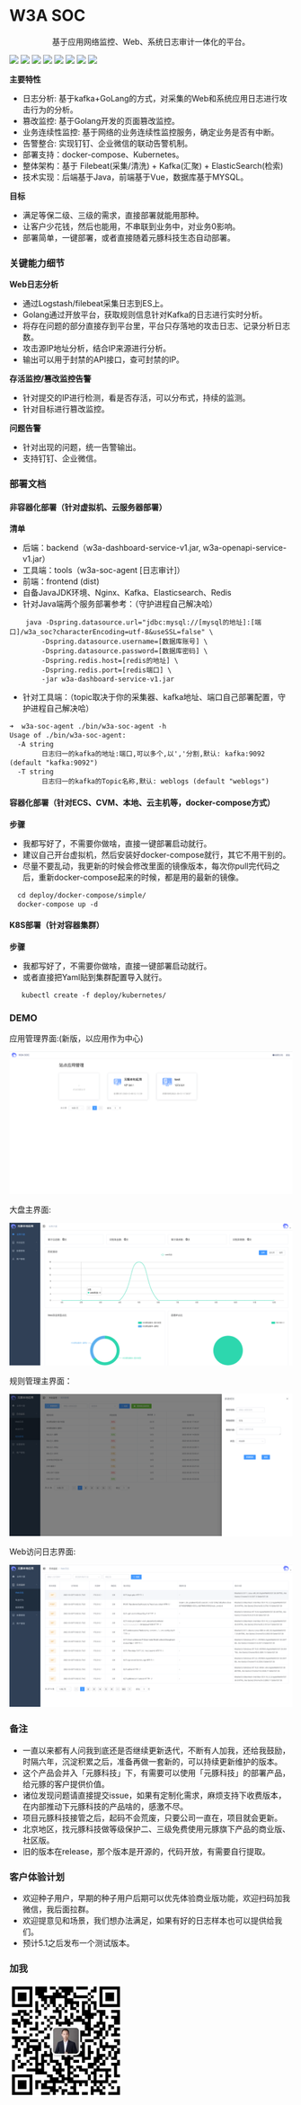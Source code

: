 

# W3A SOC

<p align="center">
基于应用网络监控、Web、系统日志审计一体化的平台。<br>
</p>

![](https://img.shields.io/badge/golang-1.17.2%20-green)
![](https://img.shields.io/badge/openjdk-15.0.5-green)
![](https://img.shields.io/badge/W3A%20SOC-v2.0-green)
![](https://img.shields.io/badge/%E7%AD%89%E7%BA%A7%E4%BF%9D%E6%8A%A4%E4%B8%89%E7%BA%A7-%E6%97%A5%E5%BF%97%E5%AE%A1%E8%AE%A1-green)
![](https://img.shields.io/badge/%E5%91%8A%E8%AD%A6%E7%9B%91%E6%8E%A7-%E9%92%89%E9%92%89-green)
![](https://img.shields.io/badge/%E5%91%8A%E8%AD%A6%E7%9B%91%E6%8E%A7-%E4%BC%81%E4%B8%9A%E5%BE%AE%E4%BF%A1-green)
![](https://img.shields.io/badge/Kubernetes-1.20.6-green)
![](https://img.shields.io/badge/%20docker--compose-1.29.2-green)


**主要特性**
- 日志分析: 基于kafka+GoLang的方式，对采集的Web和系统应用日志进行攻击行为的分析。
- 篡改监控: 基于Golang开发的页面篡改监控。 
- 业务连续性监控: 基于网络的业务连续性监控服务，确定业务是否有中断。
- 告警整合: 实现钉钉、企业微信的联动告警机制。
- 部署支持：docker-compose、Kubernetes。
- 整体架构：基于 Filebeat(采集/清洗) + Kafka(汇聚) + ElasticSearch(检索)
- 技术实现：后端基于Java，前端基于Vue，数据库基于MYSQL。

**目标**
- 满足等保二级、三级的需求，直接部署就能用那种。
- 让客户少花钱，然后也能用，不串联到业务中，对业务0影响。
- 部署简单，一键部署，或者直接随着元豚科技生态自动部署。

### 关键能力细节

**Web日志分析**
- 通过Logstash/filebeat采集日志到ES上。
- Golang通过开放平台，获取规则信息针对Kafka的日志进行实时分析。
- 将存在问题的部分直接存到平台里，平台只存落地的攻击日志、记录分析日志数。
- 攻击源IP地址分析，结合IP来源进行分析。
- 输出可以用于封禁的API接口，查可封禁的IP。

**存活监控/篡改监控告警**
- 针对提交的IP进行检测，看是否存活，可以分布式，持续的监测。
- 针对目标进行篡改监控。

**问题告警**
- 针对出现的问题，统一告警输出。
- 支持钉钉、企业微信。

### 部署文档

#### 非容器化部署（针对虚拟机、云服务器部署）

**清单**
- 后端：backend（w3a-dashboard-service-v1.jar, w3a-openapi-service-v1.jar）
- 工具端：tools（w3a-soc-agent [日志审计]）
- 前端：frontend (dist)
- 自备JavaJDK环境、Nginx、Kafka、Elasticsearch、Redis
- 针对Java端两个服务部署参考：（守护进程自己解决哈）
```shell
    java -Dspring.datasource.url="jdbc:mysql://[mysql的地址]:[端口]/w3a_soc?characterEncoding=utf-8&useSSL=false" \
        -Dspring.datasource.username=[数据库账号] \
        -Dspring.datasource.password=[数据库密码] \
        -Dspring.redis.host=[redis的地址] \
        -Dspring.redis.port=[redis端口] \
        -jar w3a-dashboard-service-v1.jar
```
- 针对工具端：（topic取决于你的采集器、kafka地址、端口自己部署配置，守护进程自己解决哈）
```shell
➜  w3a-soc-agent ./bin/w3a-soc-agent -h
Usage of ./bin/w3a-soc-agent:
  -A string
        日志归一的kafka的地址:端口,可以多个,以','分割,默认: kafka:9092 (default "kafka:9092")
  -T string
        日志归一的kafka的Topic名称,默认: weblogs (default "weblogs")
```

#### 容器化部署（针对ECS、CVM、本地、云主机等，docker-compose方式）

**步骤**
- 我都写好了，不需要你做啥，直接一键部署启动就行。
- 建议自己开台虚拟机，然后安装好docker-compose就行，其它不用干别的。
- 尽量不要乱动，我更新的时候会修改里面的镜像版本，每次你pull完代码之后，重新docker-compose起来的时候，都是用的最新的镜像。

```shell
  cd deploy/docker-compose/simple/
  docker-compose up -d
```

#### K8S部署（针对容器集群）
**步骤**
- 我都写好了，不需要你做啥，直接一键部署启动就行。
- 或者直接把Yaml贴到集群配置导入就行。

```shell
   kubectl create -f deploy/kubernetes/
```

### DEMO

应用管理界面:(新版，以应用作为中心)

<img style="max-width:100%;" title="Run example" alt="Run example" src="/newpic/main.png">

大盘主界面:

<img style="max-width:100%;" title="Run example" alt="Run example" src="/newpic/dashboard.png">

规则管理主界面：

<img style="max-width:100%;" title="Run example" alt="Run example" src="/newpic/rules.png">

Web访问日志界面:

<img style="max-width:100%;" title="Run example" alt="Run example" src="/newpic/web.png">


### 备注

- 一直以来都有人问我到底还是否继续更新迭代，不断有人加我，还给我鼓励，时隔六年，沉淀积累之后，准备再做一套新的，可以持续更新维护的版本。
- 这个产品会并入「元豚科技」下，有需要可以使用「元豚科技」的部署产品，给元豚的客户提供价值。
- 诸位发现问题请直接提交issue，如果有定制化需求，麻烦支持下收费版本，在内部推动下元豚科技的产品啥的，感激不尽。
- 项目元豚科技接管之后，起码不会荒废，只要公司一直在，项目就会更新。
- 北京地区，找元豚科技做等级保护二、三级免费使用元豚旗下产品的商业版、社区版。
- 旧的版本在release，那个版本是开源的，代码开放，有需要自行提取。

### 客户体验计划

- 欢迎种子用户，早期的种子用户后期可以优先体验商业版功能，欢迎扫码加我微信，我后面拉群。
- 欢迎提意见和场景，我们想办法满足，如果有好的日志样本也可以提供给我们。
- 预计5.1之后发布一个测试版本。

### 加我

<img style="width:200px" title="Run example" alt="Run example" src="/newpic/wechat.png">

